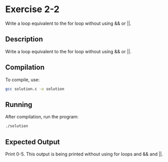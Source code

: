 # Exercise 2-2

Write a loop equivalent to the for loop without using && or ||.

## Description

Write a loop equivalent to the for loop without using && or ||.

## Compilation

To compile, use:

```bash
gcc solution.c -o solution
```

## Running

After compilation, run the program:

```bash
./solution
```

## Expected Output

Print 0-5. This output is being printed without using for loops and && and ||.
